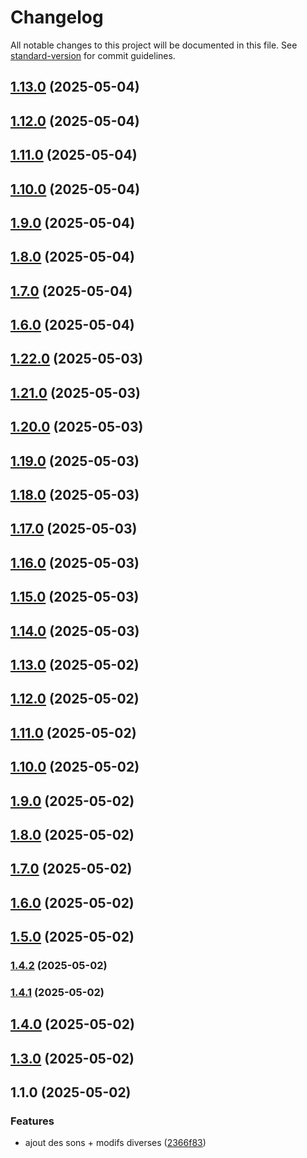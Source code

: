 # Changelog

All notable changes to this project will be documented in this file. See [standard-version](https://github.com/conventional-changelog/standard-version) for commit guidelines.

## [1.13.0](https://github.com/Yanstart/RoadBook/compare/v1.22.0...v1.13.0) (2025-05-04)

## [1.12.0](https://github.com/Yanstart/RoadBook/compare/v1.22.0...v1.12.0) (2025-05-04)

## [1.11.0](https://github.com/Yanstart/RoadBook/compare/v1.22.0...v1.11.0) (2025-05-04)

## [1.10.0](https://github.com/Yanstart/RoadBook/compare/v1.22.0...v1.10.0) (2025-05-04)

## [1.9.0](https://github.com/Yanstart/RoadBook/compare/v1.22.0...v1.9.0) (2025-05-04)

## [1.8.0](https://github.com/Yanstart/RoadBook/compare/v1.22.0...v1.8.0) (2025-05-04)

## [1.7.0](https://github.com/Yanstart/RoadBook/compare/v1.22.0...v1.7.0) (2025-05-04)

## [1.6.0](https://github.com/Yanstart/RoadBook/compare/v1.22.0...v1.6.0) (2025-05-04)

## [1.22.0](https://github.com/Yanstart/RoadBook/compare/v1.21.0...v1.22.0) (2025-05-03)

## [1.21.0](https://github.com/Yanstart/RoadBook/compare/v1.20.0...v1.21.0) (2025-05-03)

## [1.20.0](https://github.com/Yanstart/RoadBook/compare/v1.19.0...v1.20.0) (2025-05-03)

## [1.19.0](https://github.com/Yanstart/RoadBook/compare/v1.18.0...v1.19.0) (2025-05-03)

## [1.18.0](https://github.com/Yanstart/RoadBook/compare/v1.15.0...v1.18.0) (2025-05-03)

## [1.17.0](https://github.com/Yanstart/RoadBook/compare/v1.15.0...v1.17.0) (2025-05-03)

## [1.16.0](https://github.com/Yanstart/RoadBook/compare/v1.15.0...v1.16.0) (2025-05-03)

## [1.15.0](https://github.com/Yanstart/RoadBook/compare/v1.14.0...v1.15.0) (2025-05-03)

## [1.14.0](https://github.com/Yanstart/RoadBook/compare/v1.13.0...v1.14.0) (2025-05-03)

## [1.13.0](https://github.com/Yanstart/RoadBook/compare/v1.12.0...v1.13.0) (2025-05-02)

## [1.12.0](https://github.com/Yanstart/RoadBook/compare/v1.11.0...v1.12.0) (2025-05-02)

## [1.11.0](https://github.com/Yanstart/RoadBook/compare/v1.10.0...v1.11.0) (2025-05-02)

## [1.10.0](https://github.com/Yanstart/RoadBook/compare/v1.9.0...v1.10.0) (2025-05-02)

## [1.9.0](https://github.com/Yanstart/RoadBook/compare/v1.8.0...v1.9.0) (2025-05-02)

## [1.8.0](https://github.com/Yanstart/RoadBook/compare/v1.7.0...v1.8.0) (2025-05-02)

## [1.7.0](https://github.com/Yanstart/RoadBook/compare/v1.6.0...v1.7.0) (2025-05-02)

## [1.6.0](https://github.com/Yanstart/RoadBook/compare/v1.5.0...v1.6.0) (2025-05-02)

## [1.5.0](https://github.com/Yanstart/RoadBook/compare/v1.4.2...v1.5.0) (2025-05-02)

### [1.4.2](https://github.com/Yanstart/RoadBook/compare/v1.4.1...v1.4.2) (2025-05-02)

### [1.4.1](https://github.com/Yanstart/RoadBook/compare/v1.4.0...v1.4.1) (2025-05-02)

## [1.4.0](https://github.com/Yanstart/RoadBook/compare/v1.3.0...v1.4.0) (2025-05-02)

## [1.3.0](https://github.com/Yanstart/RoadBook/compare/v1.1.0...v1.3.0) (2025-05-02)

## 1.1.0 (2025-05-02)


### Features

* ajout des sons + modifs diverses ([2366f83](https://github.com/Yanstart/RoadBook/commit/2366f83263099799ddf148218ca3ba808480b1b1))
